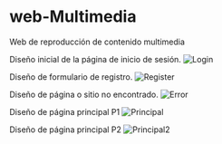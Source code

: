 # web-Multimedia
Web de reproducción de contenido multimedia 

Diseño inicial de la página de inicio de sesión.
![Login](https://user-images.githubusercontent.com/63822421/116591052-08e27200-a8e4-11eb-91bc-286d2830af92.JPG)

Diseño de formulario de registro.
![Register](https://user-images.githubusercontent.com/63822421/117555212-da227500-b022-11eb-928e-00d8c82cf020.JPG)

Diseño de página o sitio no encontrado.
![Error](https://user-images.githubusercontent.com/63822421/117555270-6d5baa80-b023-11eb-8fb8-8bb57952ad44.JPG)

Diseño de página principal P1
![Principal](https://user-images.githubusercontent.com/63822421/117555577-fffd4900-b025-11eb-9115-35e703e29ad0.JPG)

Diseño de página principal P2
![Principal2](https://user-images.githubusercontent.com/63822421/117555608-39ce4f80-b026-11eb-8664-cd215b550c33.JPG)
